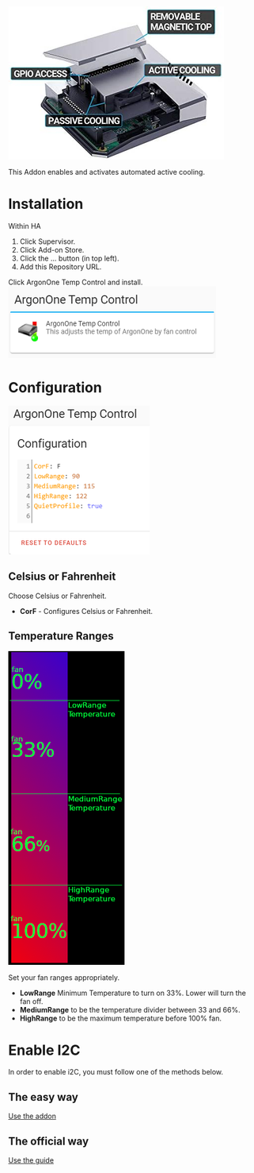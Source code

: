 ![image](gitResources/activecooling.jpg)

This Addon enables and activates automated active cooling.

# Installation

Within HA

1. Click Supervisor.
1. Click Add-on Store.
1. Click the … button (in top left).
1. Add this Repository URL.

Click ArgonOne Temp Control and install.
![image](gitResources/addonSelect.png)

# Configuration

![image](gitResources/Configuration.png)

## Celsius or Fahrenheit

Choose Celsius or Fahrenheit.

- **CorF** - Configures Celsius or Fahrenheit.

## Temperature Ranges

![image](gitResources/FanRangeExplaination.png)

Set your fan ranges appropriately.

- **LowRange** Minimum Temperature to turn on 33%. Lower will turn the fan off.
- **MediumRange** to be the temperature divider between 33 and 66%.
- **HighRange** to be the maximum temperature before 100% fan.

# Enable I2C

In order to enable i2C, you must follow one of the methods below.

## The easy way

[Use the addon](https://community.home-assistant.io/t/add-on-hassos-i2c-configurator/264167)

## The official way

[Use the guide](https://www.home-assistant.io/hassio/enable_i2c/)
